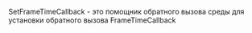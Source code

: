 SetFrameTimeCallback - это помощник обратного вызова среды для установки обратного вызова FrameTimeCallback